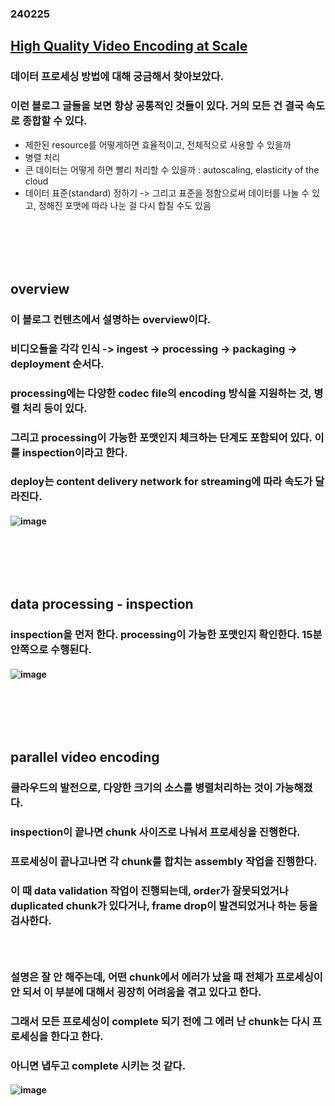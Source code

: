 ### 240225
## [High Quality Video Encoding at Scale](https://netflixtechblog.com/high-quality-video-encoding-at-scale-d159db052746)
### 데이터 프로세싱 방법에 대해 궁금해서 찾아보았다.
### 이런 블로그 글들을 보면 항상 공통적인 것들이 있다. 거의 모든 건 결국 속도로 종합할 수 있다. 
- 제한된 resource를 어떻게하면 효율적이고, 전체적으로 사용할 수 있을까
- 병렬 처리
- 큰 데이터는 어떻게 하면 빨리 처리할 수 있을까 : autoscaling, elasticity of the cloud
- 데이터 표준(standard) 정하기 -> 그리고 표준을 정함으로써 데이터를 나눌 수 있고, 정해진 포맷에 따라 나눈 걸 다시 합칠 수도 있음
### <br/><br/><br/>

## overview
### 이 블로그 컨텐츠에서 설명하는 overview이다. 
### 비디오들을 각각 인식 -> ingest -> processing -> packaging -> deployment 순서다.
### processing에는 다양한 codec file의 encoding 방식을 지원하는 것, 병렬 처리 등이 있다. 
### 그리고 processing이 가능한 포맷인지 체크하는 단계도 포함되어 있다. 이를 inspection이라고 한다.
### deploy는 content delivery network for streaming에 따라 속도가 달라진다.
#### ![image](https://github.com/Shin-jongwhan/tech_blog/assets/62974484/f8eb5c68-cd46-4f1a-843c-7cd059af61e4)
### <br/><br/><br/>

## data processing - inspection
### inspection을 먼저 한다. processing이 가능한 포맷인지 확인한다. 15분 안쪽으로 수행된다.
#### ![image](https://github.com/Shin-jongwhan/tech_blog/assets/62974484/f559f31e-8467-4eea-932b-12e4dec8b57f)
### <br/><br/><br/>

## parallel video encoding
### 클라우드의 발전으로, 다양한 크기의 소스를 병렬처리하는 것이 가능해졌다.
### inspection이 끝나면 chunk 사이즈로 나눠서 프로세싱을 진행한다.
### 프로세싱이 끝나고나면 각 chunk를 합치는 assembly 작업을 진행한다.
### 이 때 data validation 작업이 진행되는데, order가 잘못되었거나 duplicated chunk가 있다거나, frame drop이 발견되었거나 하는 등을 검사한다.
### <br/>

### 설명은 잘 안 해주는데, 어떤 chunk에서 에러가 났을 때 전체가 프로세싱이 안 되서 이 부분에 대해서 굉장히 어려움을 겪고 있다고 한다.
### 그래서 모든 프로세싱이 complete 되기 전에 그 에러 난 chunk는 다시 프로세싱을 한다고 한다. 
### 아니면 냅두고 complete 시키는 것 같다.
#### ![image](https://github.com/Shin-jongwhan/tech_blog/assets/62974484/f740fd04-f42b-4212-9231-f8a7cda0f6ed)
### <br/>
